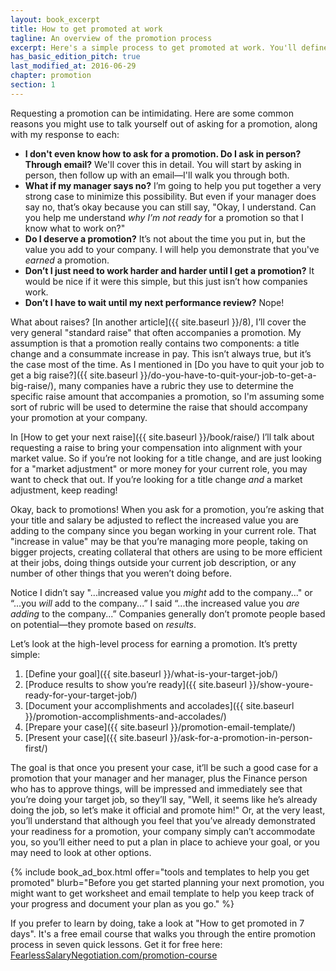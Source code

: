 ```yaml
---
layout: book_excerpt
title: How to get promoted at work
tagline: An overview of the promotion process
excerpt: Here's a simple process to get promoted at work. You'll define your target job, show you're ready, then request your promotion from your manager.
has_basic_edition_pitch: true
last_modified_at: 2016-06-29
chapter: promotion
section: 1
---
```


Requesting a promotion can be intimidating. Here are some common reasons you might use to talk yourself out of asking for a promotion, along with my response to each:

* **I don't even know how to ask for a promotion. Do I ask in person? Through email?** We'll cover this in detail. You will start by asking in person, then follow up with an email—I'll walk you through both.
* **What if my manager says no?** I’m going to help you put together a very strong case to minimize this possibility. But even if your manager does say no, that’s okay because you can still say, "Okay, I understand. Can you help me understand *why I’m not ready* for a promotion so that I know what to work on?"
* **Do I deserve a promotion?** It’s not about the time you put in, but the value you add to your company. I will help you demonstrate that you've *earned* a promotion.
* **Don’t I just need to work harder and harder until I get a promotion?** It would be nice if it were this simple, but this just isn’t how companies work.
* **Don’t I have to wait until my next performance review?** Nope!

What about raises? [In another article]({{ site.baseurl }}/8), I’ll cover the very general "standard raise" that often accompanies a promotion. My assumption is that a promotion really contains two components: a title change and a consummate increase in pay. This isn’t always true, but it’s the case most of the time. As I mentioned in [Do you have to quit your job to get a big raise?]({{ site.baseurl }}/do-you-have-to-quit-your-job-to-get-a-big-raise/), many companies have a rubric they use to determine the specific raise amount that accompanies a promotion, so I'm assuming some sort of rubric will be used to determine the raise that should accompany your promotion at your company.

In [How to get your next raise]({{ site.baseurl }}/book/raise/) I’ll talk about requesting a raise to bring your compensation into alignment with your market value. So if you’re not looking for a title change, and are just looking for a "market adjustment" or more money for your current role, you may want to check that out. If you’re looking for a title change *and* a market adjustment, keep reading!

Okay, back to promotions! When you ask for a promotion, you’re asking that your title and salary be adjusted to reflect the increased value you are adding to the company since you began working in your current role. That "increase in value" may be that you’re managing more people, taking on bigger projects, creating collateral that others are using to be more efficient at their jobs, doing things outside your current job description, or any number of other things that you weren’t doing before.

Notice I didn’t say "...increased value you *might* add to the company..." or “...you *will* add to the company...” I said “...the increased value you *are adding* to the company...” Companies generally don’t promote people based on potential—they promote based on *results*.

Let’s look at the high-level process for earning a promotion. It’s pretty simple:

1. [Define your goal]({{ site.baseurl }}/what-is-your-target-job/)
2. [Produce results to show you’re ready]({{ site.baseurl }}/show-youre-ready-for-your-target-job/)
3. [Document your accomplishments and accolades]({{ site.baseurl }}/promotion-accomplishments-and-accolades/)
4. [Prepare your case]({{ site.baseurl }}/promotion-email-template/)
5. [Present your case]({{ site.baseurl }}/ask-for-a-promotion-in-person-first/)

The goal is that once you present your case, it’ll be such a good case for a promotion that your manager and her manager, plus the Finance person who has to approve things, will be impressed and immediately see that you’re doing your target job, so they’ll say, "Well, it seems like he’s already doing the job, so let’s make it official and promote him!" Or, at the very least, you’ll understand that although you feel that you’ve already demonstrated your readiness for a promotion, your company simply can’t accommodate you, so you’ll either need to put a plan in place to achieve your goal, or you may need to look at other options.

{% include book_ad_box.html offer="tools and templates to help you get promoted" blurb="Before you get started planning your next promotion, you might want to get worksheet and email template to help you keep track of your progress and document your plan as you go." %}

If you prefer to learn by doing, take a look at "How to get promoted in 7 days". It's a free email course that walks you through the entire promotion process in seven quick lessons. Get it for free here: [FearlessSalaryNegotiation.com/promotion-course](https://FearlessSalaryNegotiation.com/promotion-course/)